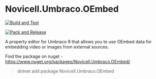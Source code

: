 # Novicell.Umbraco.OEmbed

[![Build and Test](https://github.com/Novicell/Novicell.Umbraco.OEmbed/actions/workflows/ci-build-and-test.yml/badge.svg)](https://github.com/Novicell/Novicell.Umbraco.OEmbed/actions/workflows/ci-build-and-test.yml)

[![Pack and Release](https://github.com/Novicell/Novicell.Umbraco.OEmbed/actions/workflows/cd-pack-and-release.yml/badge.svg)](https://github.com/Novicell/Novicell.Umbraco.OEmbed/actions/workflows/cd-pack-and-release.yml)

A property editor for Umbraco 9 that allows you to use OEmbed data for embedding video or images from external sources.

Find the package on nuget - https://www.nuget.org/packages/Novicell.Umbraco.OEmbed/

> dotnet add package Novicell.Umbraco.OEmbed

